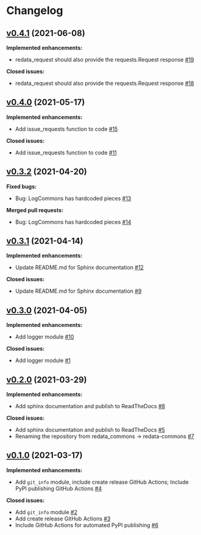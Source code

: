# Changelog

## [v0.4.1](https://github.com/UAL-ODIS/redata-commons/tree/v0.4.1) (2021-06-08)

**Implemented enhancements:**
 - redata_request should also provide the requests.Request response [#19](http://github.com/UAL-ODIS/redata-commons/pull/19)

**Closed issues:**
 - redata_request should also provide the requests.Request response [#18](http://github.com/UAL-ODIS/redata-commons/issues/18)


## [v0.4.0](https://github.com/UAL-ODIS/redata-commons/tree/v0.4.0) (2021-05-17)

**Implemented enhancements:**
 - Add issue_requests function to code [#15](http://github.com/UAL-ODIS/redata-commons/pull/15)

**Closed issues:**
 - Add issue_requests function to code [#11](http://github.com/UAL-ODIS/redata-commons/issues/11)


## [v0.3.2](https://github.com/UAL-ODIS/redata-commons/tree/v0.3.2) (2021-04-20)

**Fixed bugs:**
 - Bug: LogCommons has hardcoded pieces [#13](http://github.com/UAL-ODIS/redata-commons/issues/13)

**Merged pull requests:**
 - Bug: LogCommons has hardcoded pieces [#14](http://github.com/UAL-ODIS/redata-commons/pull/14)


## [v0.3.1](https://github.com/UAL-ODIS/redata-commons/tree/v0.3.1) (2021-04-14)

**Implemented enhancements:**
 - Update README.md for Sphinx documentation [#12](http://github.com/UAL-ODIS/redata-commons/pull/12)

**Closed issues:**
 - Update README.md for Sphinx documentation [#9](http://github.com/UAL-ODIS/redata-commons/issues/9)


## [v0.3.0](https://github.com/UAL-ODIS/redata-commons/tree/v0.3.0) (2021-04-05)

**Implemented enhancements:**
 - Add logger module [#10](http://github.com/UAL-ODIS/redata-commons/pull/10)

**Closed issues:**
 - Add logger module [#1](http://github.com/UAL-ODIS/redata-commons/issues/1)


## [v0.2.0](https://github.com/UAL-ODIS/redata-commons/tree/v0.2.0) (2021-03-29)

**Implemented enhancements:**
 - Add sphinx documentation and publish to ReadTheDocs [#8](http://github.com/UAL-ODIS/redata-commons/pull/8)

**Closed issues:**
 - Add sphinx documentation and publish to ReadTheDocs [#5](http://github.com/UAL-ODIS/redata-commons/issues/5)
 - Renaming the repository from redata_commons -> redata-commons [#7](http://github.com/UAL-ODIS/redata-commons/issues/7)


## [v0.1.0](https://github.com/UAL-ODIS/redata-commons/tree/v0.1.0) (2021-03-17)

**Implemented enhancements:**
 - Add `git_info` module, include create release GitHub Actions; Include PyPI
   publishing GitHub Actions [#4](github.com/UAL-ODIS/redata-commons/pull/4)

**Closed issues:**
 - Add `git_info` module [#2](http://github.com/UAL-ODIS/redata-commons/issues/2)
 - Add create release GitHub Actions [#3](http://github.com/UAL-ODIS/redata-commons/issues/3)
 - Include GitHub Actions for automated PyPI publishing [#6](http://github.com/UAL-ODIS/redata-commons/issues/2)
   
<!-- TEMPLATE
## [vXX.YY.ZZ](https://github.com/UAL-ODIS/redata-commons/tree/vXX.YY.ZZ) (YYYY-MM-DD)

**Implemented enhancements:**
 - `______` [#XX](http://github.com/UAL-ODIS/redata-commons/pull/XX)

**Fixed bugs:**
 - `______` [#XX](http://github.com/UAL-ODIS/redata-commons/issues/XX)

**Closed issues:**
 - `______` [#XX](http://github.com/UAL-ODIS/redata-commons/issues/XX)

**Merged pull requests:**
 - `______` [#XX](http://github.com/UAL-ODIS/redata-commons/pull/XX)

-->
